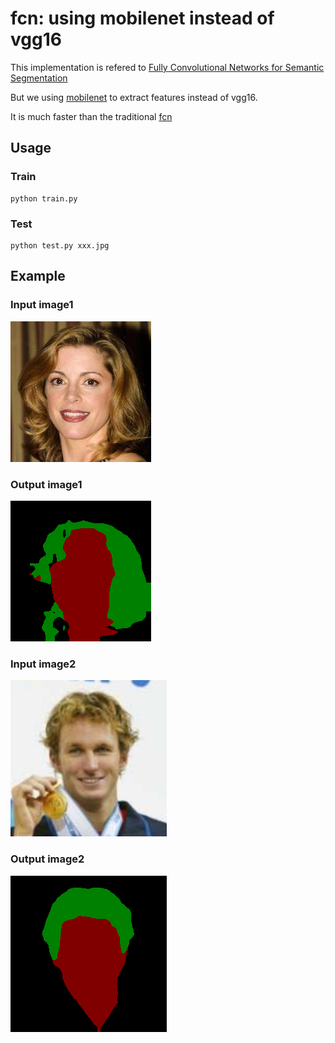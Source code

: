 # fcn: using mobilenet instead of vgg16

This implementation is refered to [Fully Convolutional Networks for Semantic Segmentation](https://www.cv-foundation.org/openaccess/content_cvpr_2015/html/Long_Fully_Convolutional_Networks_2015_CVPR_paper.html)

But we using [mobilenet](https://arxiv.org/abs/1704.04861) to extract features instead of vgg16.

It is much faster than the traditional [fcn](https://github.com/dynasty0/DL/tree/master/fcn)

## Usage

### Train
```
python train.py
```

### Test
```
python test.py xxx.jpg
```

## Example

### Input image1

![Input1](https://github.com/dynasty0/DL/blob/master/fcn_mobilenet/imgs/input1.jpg)

### Output image1

![Output1](https://github.com/dynasty0/DL/blob/master/fcn_mobilenet/imgs/output1.png)

### Input image2

![Input2](https://github.com/dynasty0/DL/blob/master/fcn_mobilenet/imgs/input2.jpg)

### Output image2

![Output2](https://github.com/dynasty0/DL/blob/master/fcn_mobilenet/imgs/output2.png)